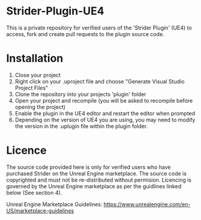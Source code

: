 # Strider-Plugin-UE4
This is a private repository for verified users of the 'Strider Plugin' (UE4) to access, fork and create pull requests to the plugin source code.

# Installation
1. Close your project
2. Right click on your .uproject file and choose "Generate Visual Studio Project Files"
3. Clone the repository into your projects 'plugin' folder
4. Open your project and recompile (you will be asked to recompile before opening the project)
5. Enable the plugin in the UE4 editor and restart the editor when prompted
6. Depending on the version of UE4 you are using, you may need to modify the version in the .uplugin file within the plugin folder.

# Licence
The source code provided here is only for verified users who have purchased Strider on the Unreal Engine marketplace. The source code is copyrighted and must not be re-distributed without permision. Licencing is governed by the Unreal Engine marketplace as per the guidlines linked below (See section 4).

Unreal Engine Marketplace Guidelines: https://www.unrealengine.com/en-US/marketplace-guidelines
